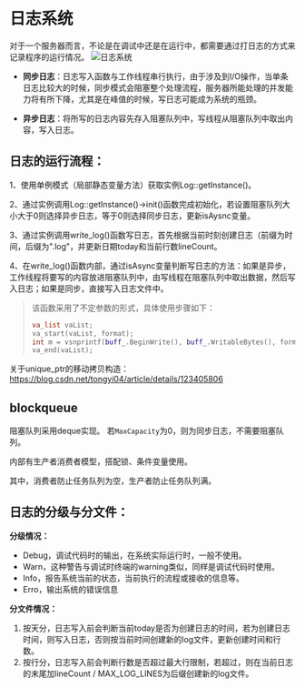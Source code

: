 # 日志系统
对于一个服务器而言，不论是在调试中还是在运行中，都需要通过打日志的方式来记录程序的运行情况。
![日志系统](https://img-blog.csdnimg.cn/img_convert/081995d0fbbcee532e60fed1c31255d8.png)
+ **同步日志**：日志写入函数与工作线程串行执行，由于涉及到I/O操作，当单条日志比较大的时候，同步模式会阻塞整个处理流程，服务器所能处理的并发能力将有所下降，尤其是在峰值的时候，写日志可能成为系统的瓶颈。

+ **异步日志**：将所写的日志内容先存入阻塞队列中，写线程从阻塞队列中取出内容，写入日志。
## 日志的运行流程：
1、使用单例模式（局部静态变量方法）获取实例Log::getInstance()。

2、通过实例调用Log::getInstance()->init()函数完成初始化，若设置阻塞队列大小大于0则选择异步日志，等于0则选择同步日志，更新isAysnc变量。

3、通过实例调用write_log()函数写日志，首先根据当前时刻创建日志（前缀为时间，后缀为".log"，并更新日期today和当前行数lineCount。

4、在write_log()函数内部，通过isAsync变量判断写日志的方法：如果是异步，工作线程将要写的内容放进阻塞队列中，由写线程在阻塞队列中取出数据，然后写入日志；如果是同步，直接写入日志文件中。
> 该函数采用了不定参数的形式，具体使用步骤如下：
> 
> ```C++
> va_list vaList;
> va_start(vaList, format);
> int m = vsnprintf(buff_.BeginWrite(), buff_.WritableBytes(), format, vaList);
> va_end(vaList);
> ```

关于unique_ptr的移动拷贝构造： https://blog.csdn.net/tongyi04/article/details/123405806
## blockqueue
阻塞队列采用deque实现。
若`MaxCapacity`为0，则为同步日志，不需要阻塞队列。

内部有生产者消费者模型，搭配锁、条件变量使用。

其中，消费者防止任务队列为空，生产者防止任务队列满。

## 日志的分级与分文件：
**分级情况：**
+ Debug，调试代码时的输出，在系统实际运行时，一般不使用。
+ Warn，这种警告与调试时终端的warning类似，同样是调试代码时使用。
+ Info，报告系统当前的状态，当前执行的流程或接收的信息等。
+ Erro，输出系统的错误信息

**分文件情况：**

1. 按天分，日志写入前会判断当前today是否为创建日志的时间，若为创建日志时间，则写入日志，否则按当前时间创建新的log文件，更新创建时间和行数。
2. 按行分，日志写入前会判断行数是否超过最大行限制，若超过，则在当前日志的末尾加lineCount / MAX_LOG_LINES为后缀创建新的log文件。
